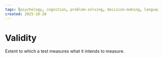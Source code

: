 ```yaml
---
tags: [psychology, cognition, problem-solving, decision-making, language, intelligence, testing, heuristics, bias]
created: 2025-10-20
---
```

# Validity

Extent to which a test measures what it intends to measure.
